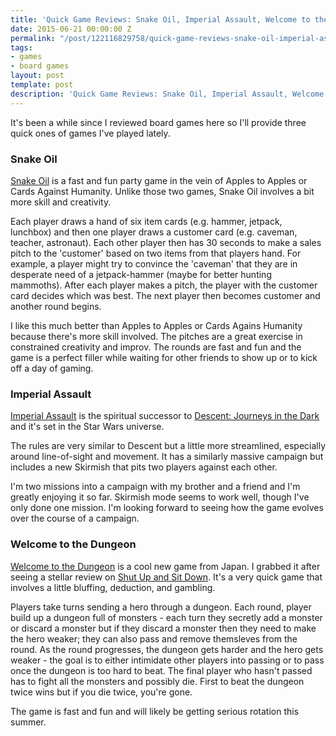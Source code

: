 ```yaml
---
title: 'Quick Game Reviews: Snake Oil, Imperial Assault, Welcome to the Dungeon'
date: 2015-06-21 00:00:00 Z
permalink: "/post/122116829758/quick-game-reviews-snake-oil-imperial-assault"
tags:
- games
- board games
layout: post
template: post
description: 'Quick Game Reviews: Snake Oil, Imperial Assault, Welcome to the Dungeon'
---
```


It's been a while since I reviewed board games here so I'll provide three quick ones of games I've played lately.

### Snake Oil

[Snake Oil](https://boardgamegeek.com/boardgame/113289/snake-oil) is a fast and fun party game in the vein of Apples to Apples or Cards Against Humanity. Unlike those two games, Snake Oil involves a bit more skill and creativity.

Each player draws a hand of six item cards (e.g. hammer, jetpack, lunchbox) and then one player draws a customer card (e.g. caveman, teacher, astronaut). Each other player then has 30 seconds to make a sales pitch to the 'customer' based on two items from that players hand. For example, a player might try to convince the 'caveman' that they are in desperate need of a jetpack-hammer (maybe for better hunting mammoths). After each player makes a pitch, the player with the customer card decides which was best. The next player then becomes customer and another round begins.

I like this much better than Apples to Apples or Cards Agains Humanity because there's more skill involved. The pitches are a great exercise in constrained creativity and improv. The rounds are fast and fun and the game is a perfect filler while waiting for other friends to show up or to kick off a day of gaming.

### Imperial Assault

[Imperial Assault](https://boardgamegeek.com/boardgame/164153/star-wars-imperial-assault) is the spiritual successor to [Descent: Journeys in the Dark](https://boardgamegeek.com/boardgame/104162/descent-journeys-dark-second-edition) and it's set in the Star Wars universe.

The rules are very similar to Descent but a little more streamlined, especially around line-of-sight and movement. It has a similarly massive campaign but includes a new Skirmish that pits two players against each other.

I'm two missions into a campaign with my brother and a friend and I'm greatly enjoying it so far. Skirmish mode seems to work well, though I've only done one mission. I'm looking forward to seeing how the game evolves over the course of a campaign.

### Welcome to the Dungeon
[Welcome to the Dungeon](https://boardgamegeek.com/boardgame/150312/welcome-dungeon) is a cool new game from Japan. I grabbed it after seeing a stellar review on [Shut Up and Sit Down](http://www.shutupandsitdown.com/). It's a very quick game that involves a little bluffing, deduction, and gambling.

Players take turns sending a hero through a dungeon. Each round, player build up a dungeon full of monsters - each turn they secretly add a monster or discard a monster but if they discard a monster then they need to make the hero weaker; they can also pass and remove themsleves from the round. As the round progresses, the dungeon gets harder and the hero gets weaker - the goal is to either intimidate other players into passing or to pass once the dungeon is too hard to beat. The final player who hasn't passed has to fight all the monsters and possibly die. First to beat the dungeon twice wins but if you die twice, you're gone.

The game is fast and fun and will likely be getting serious rotation this summer.